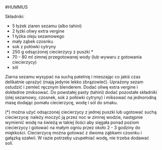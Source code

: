 #HUMMUS

Składniki:

* 5 łyżek ziaren sezamu (albo tahini)
* 2 łyżki oliwy extra vergine
* 1 łyżka oleju sezamowego
* mały ząbek czosnku
* sok z połówki cytryny
* 250 g odsączonej ciecierzycy z puszki *
* 70 - 80 ml zimnej przegotowanej wody (lub wywaru z gotowania ciecierzycy)
* sól

Ziarna sezamu wysypać na suchą patelnię i mieszając co jakiś czas delikatnie uprażyć (mają jedynie lekko zbrązowieć). Uprażony sezam ostudzić i zemleć ręcznym blenderem. Dodać oliwę extra vergine i dokładnie zmiksować. Do powstałej pasty (tahini) dodać pozostałe składniki (olej sezamowy, czosnek, sok z połówki cytryny) i miksować na jednorodną masę dodając pomału ciecierzycę, wodę i sól do smaku.

(*) można użyć odsączonej ciecierzycy z jednej puszki lub ugotować suchą ciecierzycę: należy moczyć ją przez noc w zimnej wodzie, następnie wymienić wodę na świeżą w takiej ilości aby sięgała ponad poziom ciecierzycy i gotować na małym ogniu przez około 2 - 3 godziny do miękkości. Ciecierzycę można gotować z dwoma ząbkami czosnku i gałązką szałwii. W razie potrzeby uzupełniać wodę, nie trzeba dodawać soli.